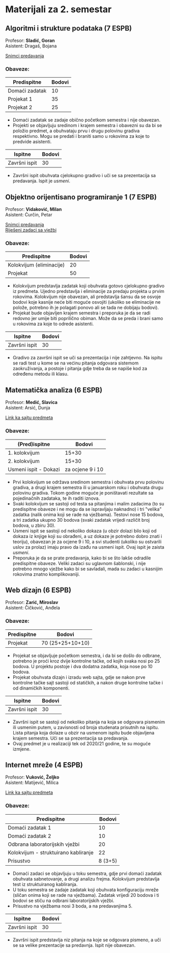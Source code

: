 # Materijali za 2. semestar
  
    

## Algoritmi i strukture podataka (7 ESPB)
Profesor: **Sladić, Goran**  
Asistent: Dragaš, Bojana  

[Snimci predavanja](https://www.youtube.com/watch?v=9SXlrYBA-EM&list=PLZtTMexk_VEYAKC6u14UIxjw8w1bxEh0v&ab_channel=BrankoMilosavljevi%C4%87)
  
### Obaveze:

| Predispitne  | Bodovi
| ------------- | ------------- | 
| Domaći zadatak  | 10
| Projekat 1 | 35
| Projekat 2 | 25

* Domaći zadatak se zadaje obično početkom semestra i nije obavezan. 
* Projekti se objavljuju sredinom i krajem semestra i obavezni su da bi se položio predmet, a obuhvataju prvu i drugu polovinu gradiva respektivno. Mogu se predati i braniti samo u rokovima za koje to predvide asistenti.

| Ispitne | Bodovi
| ------------- | ------------- | 
| Završni ispit  | 30

* Završni ispit obuhvata cjelokupno gradivo i uči se sa prezentacija sa predavanja. Ispit je _usmeni_.



## Objektno orijentisano programiranje 1 (7 ESPB)
Profesor: **Vidaković, Milan**  
Asistent: Ćurčin, Petar

[Snimci predavanja](https://www.youtube.com/watch?v=62ZAba3xkWw&list=PLAt-4oJaUMGzCRPy9_yIB2wjUWf_XVoKK&ab_channel=MilanVidakovic)  
[Riješeni zadaci sa vježbi](https://github.com/milica-skipina/oop1-2021-siit)

### Obaveze:

| Predispitne  | Bodovi
| ------------- | ------------- | 
| Kolokvijum (eliminacije) | 20
| Projekat  | 50

* Kolokvijum predstavlja zadatak koji obuhvata gotovo cjelokupno gradivo iz predmeta. Ujedno predstavlja i eliminacije za predaju projekta u prvim rokovima. Kolokvijum nije obavezan, ali predstavlja šansu da se osvoje bodovi koje kasnije neće biti moguće osvojiti (ukoliko se eliminacije ne polože, potrebno ih je polagati ponovo ali se tada ne dobijaju bodovi).
* Projekat bude objavljen krajem semestra i preporuka je da se radi redovno jer umije biti poprilično obiman. Može da se preda i brani samo u rokovima za koje to odrede asistenti.

| Ispitne | Bodovi
| ------------- | ------------- | 
| Završni ispit  | 30

* Gradivo za završni ispit se uči sa prezentacija i nije zahtjevno. Na ispitu se radi test u kome se na većinu pitanja odgovara sistemom zaokruživanja, a postoje i pitanja gdje treba da se napiše kod za određenu metodu ili klasu.



## Matematička analiza (6 ESPB)
Profesor: **Medić, Slavica**  
Asistent: Arsić, Dunja  

[Link ka sajtu predmeta](https://sites.google.com/site/analiza1siit)


### Obaveze:
| (Pred)ispitne  | Bodovi
| ------------- | ------------- | 
| 1. kolokvijum | 15+30
| 2. kolokvijum | 15+30
| Usmeni ispit - Dokazi | za ocjene 9 i 10

* Prvi kolokvijum se održava sredinom semestra i obuhvata prvu polovinu gradiva, a drugi krajem semestra ili u januarskom roku i obuhvata drugu polovinu gradiva. Tokom godine moguće je poništavati rezultate sa pojedinačnih zadataka, te ih raditi iznova.
* Svaki kolokvijum se sastoji od testa sa pitanjima i malim zadacima (to su predispitne obaveze i ne mogu da se ispravljaju naknadno) i tri "velika" zadatka (nalik onima koji se rade na vježbama). Testovi nose 15 bodova, a tri zadatka ukupno 30 bodova (svaki zadatak vrijedi različit broj bodova, u zbiru 30).
* Usmeni ispit se sastoji od nekoliko dokaza (u obzir dolazi bilo koji od dokaza iz knjige koji su obrađeni, a uz dokaze je potrebno dobro znati i teoriju), obavezan je za ocjene 9 i 10, a svi studenti (ukoliko su ostvarili uslov za prolaz) imaju pravo da izađu na usmeni ispit. Ovaj ispit je zaista _usmeni_.
* Preporuka je da se prate predavanja, kako bi se što lakše odradile predispitne obaveze. Veliki zadaci su uglavnom šablonski, i nije potrebno mnogo vježbe kako bi se savladali, mada su zadaci u kasnijim rokovima znatno komplikovaniji.



## Web dizajn (6 ESPB)
Profesor: **Zarić, Miroslav**  
Asistent: Čičković, Anđela


### Obaveze:

| Predispitne  | Bodovi
| ------------- | ------------- | 
| Projekat | 70 (25+25+10+10) 

* Projekat se objavljuje početkom semestra, i da bi se došlo do odbrane, potrebno je proći kroz dvije kontrolne tačke, od kojih svaka nosi po 25 bodova. U projektu postoje i dva dodatna zadatka, koja nose po 10 bodova.
* Projekat obuhvata dizajn i izradu web sajta, gdje se nakon prve kontrolne tačke sajt sastoji od statičkih, a nakon druge kontrolne tačke i od dinamičkih komponenti.

| Ispitne  | Bodovi
| ------------- | ------------- | 
| Završni ispit | 30

* Završni ispit se sastoji od nekoliko pitanja na koja se odgovara pismenim ili usmenim putem, u zavisnosti od broja studenata prisutnih na ispitu. Lista pitanja koja dolaze u obzir na usmenom ispitu bude objavljena krajem semestra. Uči se sa prezentacija sa predavanja.
* Ovaj predmet je u realizaciji tek od 2020/21 godine, te su moguće izmjene.



## Internet mreže (4 ESPB)
Profesor: **Vuković, Željko**  
Asistent: Matijević, Milica

[Link ka sajtu predmeta](https://nastava.arm.uns.ac.rs/index.php?n=Main.InternetMreze)

### Obaveze:

| Predispitne  | Bodovi
| ------------- | ------------- | 
| Domaći zadatak 1 | 10 
| Domaći zadatak 2 | 10  
| Odbrana laboratorijskih vježbi | 20
| Kolokvijum - struktuirano kabliranje | 22 
| Prisustvo | 8 (3+5)

* Domaći zadaci se objavljuju u toku semestra, gdje prvi domaći zadatak obuhvata sabnetovanje, a drugi analizu frejma. Kolokvijum predstavlja test iz struktuiranog kabliranja.
* U toku semestra se zadaje zadatak koji obuhvata konfiguraciju mreže (sličan onima koji se rade na vježbama). Zadatak vrijedi 20 bodova i ti bodovi se stiču na odbrani laboratorijskih vježbi.
* Prisustvo na vježbama nosi 3 boda, a na predavanjima 5.

| Ispitne  | Bodovi
| ------------- | ------------- | 
| Završni ispit | 30

* Završni ispit predstavlja niz pitanja na koje se odgovara pismeno, a uči se sa velike prezentacije sa predavnja. Ispit nije obavezan.
